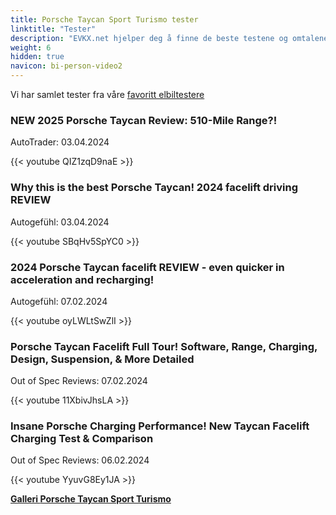 ```yaml
---
title: Porsche Taycan Sport Turismo tester
linktitle: "Tester"
description: "EVKX.net hjelper deg å finne de beste testene og omtalene av denne modellen."
weight: 6
hidden: true
navicon: bi-person-video2
---
```

Vi har samlet tester fra våre [favoritt elbiltestere](../../../../../guides/evreviewers/)

<div class="container text-center shadow p-2 pe-4 mb-5 bg-body-tertiary rounded border">
<h3>NEW 2025 Porsche Taycan Review: 510-Mile Range?!</h3>
<p>AutoTrader: 03.04.2024</p>

{{< youtube QIZ1zqD9naE >}}

</div>
<div class="container text-center shadow p-2 pe-4 mb-5 bg-body-tertiary rounded border">
<h3>Why this is the best Porsche Taycan! 2024 facelift driving REVIEW</h3>
<p>Autogefühl: 03.04.2024</p>

{{< youtube SBqHv5SpYC0 >}}

</div>
<div class="container text-center shadow p-2 pe-4 mb-5 bg-body-tertiary rounded border">
<h3>2024 Porsche Taycan facelift REVIEW - even quicker in acceleration and recharging!</h3>
<p>Autogefühl: 07.02.2024</p>

{{< youtube oyLWLtSwZlI >}}

</div>
<div class="container text-center shadow p-2 pe-4 mb-5 bg-body-tertiary rounded border">
<h3>Porsche Taycan Facelift Full Tour! Software, Range, Charging, Design, Suspension, & More Detailed</h3>
<p>Out of Spec Reviews: 07.02.2024</p>

{{< youtube 11XbivJhsLA >}}

</div>
<div class="container text-center shadow p-2 pe-4 mb-5 bg-body-tertiary rounded border">
<h3>Insane Porsche Charging Performance! New Taycan Facelift Charging Test & Comparison</h3>
<p>Out of Spec Reviews: 06.02.2024</p>

{{< youtube YyuvG8Ey1JA >}}

</div>
<div class="mt-3 mb-3">
<a href="../gallery/" class="text-decoration-none text-black">
<strong><i class="bi-arrow-left"></i>Galleri  </strong>
</a>
<a href="../" class="text-decoration-none text-black float-end">
<strong>Porsche Taycan Sport Turismo <i class="bi-arrow-right"></i></strong>
</a>
</div>
